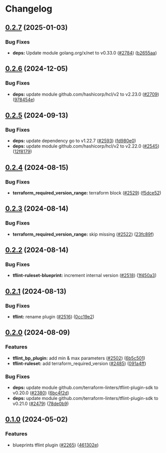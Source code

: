 # Changelog

## [0.2.7](https://github.com/GoogleCloudPlatform/cloud-foundation-toolkit/compare/tflint-ruleset-blueprint/v0.2.6...tflint-ruleset-blueprint/v0.2.7) (2025-01-03)


### Bug Fixes

* **deps:** Update module golang.org/x/net to v0.33.0 ([#2784](https://github.com/GoogleCloudPlatform/cloud-foundation-toolkit/issues/2784)) ([b2655aa](https://github.com/GoogleCloudPlatform/cloud-foundation-toolkit/commit/b2655aa9f00800808cf0b9612ccf7f35fbec49c8))

## [0.2.6](https://github.com/GoogleCloudPlatform/cloud-foundation-toolkit/compare/tflint-ruleset-blueprint/v0.2.5...tflint-ruleset-blueprint/v0.2.6) (2024-12-05)


### Bug Fixes

* **deps:** update module github.com/hashicorp/hcl/v2 to v2.23.0 ([#2709](https://github.com/GoogleCloudPlatform/cloud-foundation-toolkit/issues/2709)) ([978454e](https://github.com/GoogleCloudPlatform/cloud-foundation-toolkit/commit/978454ea6e3ff9dbc2f052ddc174f5d6bc35a26e))

## [0.2.5](https://github.com/GoogleCloudPlatform/cloud-foundation-toolkit/compare/tflint-ruleset-blueprint/v0.2.4...tflint-ruleset-blueprint/v0.2.5) (2024-09-13)


### Bug Fixes

* **deps:** update dependency go to v1.22.7 ([#2593](https://github.com/GoogleCloudPlatform/cloud-foundation-toolkit/issues/2593)) ([fd980e0](https://github.com/GoogleCloudPlatform/cloud-foundation-toolkit/commit/fd980e05c527a1eb97b29ee1715e75b015ca7700))
* **deps:** update module github.com/hashicorp/hcl/v2 to v2.22.0 ([#2545](https://github.com/GoogleCloudPlatform/cloud-foundation-toolkit/issues/2545)) ([12f8179](https://github.com/GoogleCloudPlatform/cloud-foundation-toolkit/commit/12f8179dab8bc869110144ab7fc759e987aee15c))

## [0.2.4](https://github.com/GoogleCloudPlatform/cloud-foundation-toolkit/compare/tflint-ruleset-blueprint/v0.2.3...tflint-ruleset-blueprint/v0.2.4) (2024-08-15)


### Bug Fixes

* **terraform_required_version_range:** terraform block ([#2529](https://github.com/GoogleCloudPlatform/cloud-foundation-toolkit/issues/2529)) ([f5dce52](https://github.com/GoogleCloudPlatform/cloud-foundation-toolkit/commit/f5dce52092c3c41662c7722db99d80c0e4a9d74d))

## [0.2.3](https://github.com/GoogleCloudPlatform/cloud-foundation-toolkit/compare/tflint-ruleset-blueprint/v0.2.2...tflint-ruleset-blueprint/v0.2.3) (2024-08-14)


### Bug Fixes

* **terraform_required_version_range:** skip missing ([#2522](https://github.com/GoogleCloudPlatform/cloud-foundation-toolkit/issues/2522)) ([23fc89f](https://github.com/GoogleCloudPlatform/cloud-foundation-toolkit/commit/23fc89f97b968b97c2a9da8235ed62b45e181d6c))

## [0.2.2](https://github.com/GoogleCloudPlatform/cloud-foundation-toolkit/compare/tflint-ruleset-blueprint/v0.2.1...tflint-ruleset-blueprint/v0.2.2) (2024-08-14)


### Bug Fixes

* **tflint-ruleset-blueprint:** increment internal version ([#2518](https://github.com/GoogleCloudPlatform/cloud-foundation-toolkit/issues/2518)) ([1f450a3](https://github.com/GoogleCloudPlatform/cloud-foundation-toolkit/commit/1f450a3ee0bb9c660f04b8ff491a680d9f667ab1))

## [0.2.1](https://github.com/GoogleCloudPlatform/cloud-foundation-toolkit/compare/tflint-ruleset-blueprint/v0.2.0...tflint-ruleset-blueprint/v0.2.1) (2024-08-13)


### Bug Fixes

* **tflint:** rename plugin ([#2516](https://github.com/GoogleCloudPlatform/cloud-foundation-toolkit/issues/2516)) ([0cc19e2](https://github.com/GoogleCloudPlatform/cloud-foundation-toolkit/commit/0cc19e2068b9b41e594ed0659319ed03a0f7b5b7))

## [0.2.0](https://github.com/GoogleCloudPlatform/cloud-foundation-toolkit/compare/tflint-ruleset-blueprint/v0.1.0...tflint-ruleset-blueprint/v0.2.0) (2024-08-09)


### Features

* **tflint_bp_plugin:** add min & max parameters ([#2502](https://github.com/GoogleCloudPlatform/cloud-foundation-toolkit/issues/2502)) ([6b5c501](https://github.com/GoogleCloudPlatform/cloud-foundation-toolkit/commit/6b5c501bce5558aa5d2aef315c2a4d273c664d81))
* **tflint-ruleset:** add terraform_required_version ([#2485](https://github.com/GoogleCloudPlatform/cloud-foundation-toolkit/issues/2485)) ([091a4ff](https://github.com/GoogleCloudPlatform/cloud-foundation-toolkit/commit/091a4ff2c68dfccb8a5011b039a22cc34074ccef))


### Bug Fixes

* **deps:** update module github.com/terraform-linters/tflint-plugin-sdk to v0.20.0 ([#2380](https://github.com/GoogleCloudPlatform/cloud-foundation-toolkit/issues/2380)) ([6bc4f2d](https://github.com/GoogleCloudPlatform/cloud-foundation-toolkit/commit/6bc4f2d709ec3878467ca34db8290b95238fa200))
* **deps:** update module github.com/terraform-linters/tflint-plugin-sdk to v0.21.0 ([#2479](https://github.com/GoogleCloudPlatform/cloud-foundation-toolkit/issues/2479)) ([78de0b9](https://github.com/GoogleCloudPlatform/cloud-foundation-toolkit/commit/78de0b9369c4d92fefc3c6299ade0aa3554e79b5))

## [0.1.0](https://github.com/GoogleCloudPlatform/cloud-foundation-toolkit/compare/tflint-ruleset-blueprint-v0.0.1...tflint-ruleset-blueprint/v0.1.0) (2024-05-02)


### Features

* blueprints tflint plugin ([#2265](https://github.com/GoogleCloudPlatform/cloud-foundation-toolkit/issues/2265)) ([461302e](https://github.com/GoogleCloudPlatform/cloud-foundation-toolkit/commit/461302e839616b95eef08523bbcb5d598e834d70))
